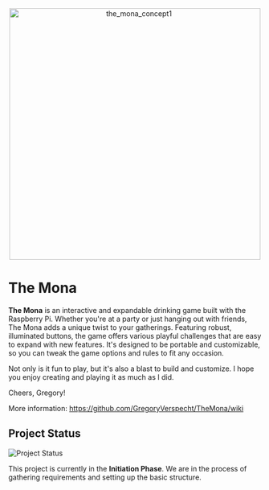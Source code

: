 <div align="center">
  <img src="https://github.com/user-attachments/assets/9c711575-c043-466c-b1a0-3121b62681b2" alt="the_mona_concept1" width="500">
</div>


# The Mona

**The Mona** is an interactive and expandable drinking game built with the Raspberry Pi. Whether you're at a party or just hanging out with friends, The Mona adds a unique twist to your gatherings. Featuring robust, illuminated buttons, the game offers various playful challenges that are easy to expand with new features. It's designed to be portable and customizable, so you can tweak the game options and rules to fit any occasion.

Not only is it fun to play, but it's also a blast to build and customize. I hope you enjoy creating and playing it as much as I did.

Cheers, 
Gregory!

More information: https://github.com/GregoryVerspecht/TheMona/wiki

## Project Status
![Project Status](https://img.shields.io/badge/Status-Initiation-blue)

This project is currently in the **Initiation Phase**. We are in the process of gathering requirements and setting up the basic structure.

